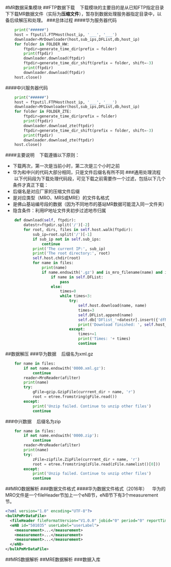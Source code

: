 #MR数据采集模块
##FTP数据下载
    下载模块的主要目的是从已知FTP指定目录下下载MR数据文件（实际为**压缩文件**），暂存到数据处理服务器指定目录中，以备后续解压和处理。
###总体过程
####华为服务器代码
```python
    print("######")
    host = ftputil.FTPHost(host_ip, '___', '___')
    downloader=MrDownloader(host,sub_ips,DFList,db,host_ip)
    for folder in FOLDER_HW:
        ftpdir=generate_time_dir(prefix = folder)
        print(ftpdir)
        downloader.download(ftpdir)
        ftpdir=generate_time_dir_shift(prefix = folder, shift=-3)
        print(ftpdir)
        downloader.download(ftpdir)
    host.close()
```
####中兴服务器代码
```python
    print("######")
    host = ftputil.FTPHost(host_ip, '___', '___')
    downloader=MrDownloader(host,sub_ips,DFList,db,host_ip)
    for folder in FOLDER_ZTE:
        ftpdir=generate_time_dir(prefix = folder)
        print(ftpdir)
        downloader.download_zte(ftpdir)
        ftpdir=generate_time_dir_shift(prefix = folder, shift=-3)
        print(ftpdir)
        downloader.download_zte(ftpdir)
    host.close()
```
####主要说明
    下载遵循以下原则：    
* 下载两次，第一次是当前小时，第二次是三个小时之前
* 华为和中兴的代码大部分相同，只是文件后缀名有所不同
###通用处理流程
    以下代码段为下载处理代码段，可见下载之前需要作一个过滤，包括以下几个条件才真正下载：
* 后缀名是对应厂家的压缩文件后缀
* 是对应类型（MRO、MRS或MRE）的文件名格式
* 是佛山基站编号段的数据（因为不同地市的基站MR数据可能混入同一文件夹）
* 隐含条件：利用IP地址文件夹初步过滤地市归属
```python
    def download(self, ftpdir):
        datestr=ftpdir.split('/')[-2]
        for root, dirs, files in self.host.walk(ftpdir):
            sub_ip=root.split('/')[-1]
            if sub_ip not in self.sub_ips:
                continue
            print('The current IP:', sub_ip)
            print('The root directory:', root)
            self.host.chdir(root)                
            for name in files:
                print(name)
                if name.endswith('.gz') and is_mro_filename(name) and is_foshan_filename(name): 
                    if name in self.DFList:
                        pass
                    else:
                        times=0
                        while times<3:
                            try:
                                self.host.download(name, name)
                                times=3
                                self.DFList.append(name)
                                self.db['DFlist_'+datestr].insert({'dfName': name})
                                print('Download finished: ', self.host_ip, '/', os.path.join(root, name))
                            except:
                                times+=1
                                print('Times: '+ times)
                                continue
```
##数据解压
###华为数据
    后缀名为xml.gz
```python
    for name in files:
        if not name.endswith('0000.xml.gz'):
            continue
        reader=MroReader(afilter)
        print(name)
        try:
            gFile=gzip.GzipFile(currrent_dir + name, 'r')
            root = etree.fromstring(gFile.read())
        except:
            print('Unzip failed. Continue to unzip other files')
            continue
```
###中兴数据
    后缀名为zip
```python
    for name in files:
        if not name.endswith('0000.zip'):
            continue
        reader=MroReader(afilter)
        print(name)
        try:
            zFile=zipfile.ZipFile(currrent_dir + name, 'r')
            root = etree.fromstring(zFile.read(zFile.namelist()[0]))
        except:
            print('Unzip failed. Continue to unzip other files')
            continue
```
##MRO数据解析
###数据文件格式
####华为数据文件格式（2016年）
    华为的MRO文件是一个fileHeader节加上一个eNB节，eNB节下有3个measurement节。
```xml
<?xml version="1.0" encoding="UTF-8"?>
<bulkPmMrDataFile>
  <fileHeader fileFormatVersion="V1.0.0" jobid="0" period="0" reportTime="2016-11-22T11:47:09.000" startTime="2016-11-22T11:30:00.000" endTime="2016-11-22T11:45:00.000"/>
  <eNB id="501035" userLabel="userLabel">
    <measurement>...</measurement>
    <measurement>...</measurement>
    <measurement>...</measurement>
  </eNB>
</bulkPmMrDataFile>
```
##MRS数据解析
##MRE数据解析
###数据入库
